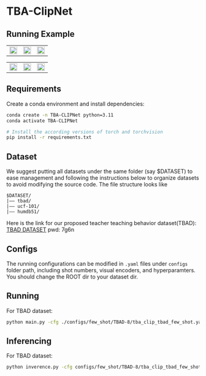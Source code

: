 # TBA-ClipNet
## Running Example

<table>
    <tr>
        <td ><center><img width="100%" alt="" src="https://github.com/gexiaoxiao7/MediaPool/blob/main/bowing_to_students.gif"/></center></td>
        <td ><center><img width="100%" alt="" src="https://github.com/gexiaoxiao7/MediaPool/blob/main/inviting_students.gif"/></center></td>
        <td ><center><img width="100%" alt="" src="https://github.com/gexiaoxiao7/MediaPool/blob/main/opearting.gif"/></center></td>
    </tr>
</table>

<table>
    <tr>
        <td ><center><img width="100%" alt="" src="https://github.com/gexiaoxiao7/MediaPool/blob/main/walking.gif"/></center></td>
        <td ><center><img width="100%" alt="" src="https://github.com/gexiaoxiao7/MediaPool/blob/main/pointting.gif"/></center></td>
        <td ><center><img width="100%" alt="" src="https://github.com/gexiaoxiao7/MediaPool/blob/main/writing.gif"/></center></td>
    </tr>
</table>

## Requirements
Create a conda environment and install dependencies:
```bash
conda create -n TBA-CLIPNet python=3.11
conda activate TBA-CLIPNet

# Install the according versions of torch and torchvision
pip install -r requirements.txt
```
## Dataset
We suggest putting all datasets under the same folder (say $DATASET) to ease management and following the instructions below to organize datasets to avoid modifying the source code. The file structure looks like
```text
$DATASET/
|–– tbad/
|–– ucf-101/
|–– humdb51/
```
Here is the link for our proposed teacher teaching behavior dataset(TBAD):
[TBAD DATASET](https://pan.baidu.com/s/1J1WaDKf_g42n-mDU4-XAOA?pwd=7g6n)
pwd: 7g6n
## Configs
The running configurations can be modified in `.yaml` files under `configs` folder path, including shot numbers, visual encoders, and hyperparamters. 
You should change the ROOT dir to your dataset dir.

## Running
For TBAD dataset:
```bash
python main.py -cfg ./configs/few_shot/TBAD-8/tba_clip_tbad_few_shot.yaml
```

## Inferencing
For TBAD dataset:
```bash
python inverence.py -cfg configs/few_shot/TBAD-8/tba_clip_tbad_few_shot.yaml -infer_set configs/inference.yaml
```
